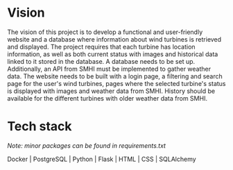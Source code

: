 # Vision

The vision of this project is to develop a functional and user-friendly website and a database where information about wind turbines is retrieved and displayed. The project requires that each turbine has location information, as well as both current status with images and historical data linked to it stored in the database.
A database needs to be set up. Additionally, an API from SMHI must be implemented to gather weather data. The website needs to be built with a login page, a filtering and search page for the user's wind turbines, pages where the selected turbine's status is displayed with images and weather data from SMHI. History should be available for the different turbines with older weather data from SMHI.

# Tech stack
_Note: minor packages can be found in requirements.txt_


Docker | PostgreSQL | Python | Flask | HTML | CSS | SQLAlchemy 







